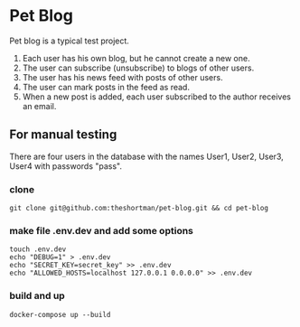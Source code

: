 # Pet Blog

Pet blog is a typical test project.

1. Each user has his own blog, but he cannot create a new one.
2. The user can subscribe (unsubscribe) to blogs of other users.
3. The user has his news feed with posts of other users.
4. The user can mark posts in the feed as read.
5. When a new post is added, each user subscribed to the author receives an email.

## For manual testing

There are four users in the database with the names User1, User2, User3, User4 with passwords "pass".

### clone

`git clone git@github.com:theshortman/pet-blog.git && cd pet-blog`

### make file .env.dev and add some options

`touch .env.dev`<br />
`echo "DEBUG=1" > .env.dev`<br />
`echo "SECRET_KEY=secret_key" >> .env.dev`<br />
`echo "ALLOWED_HOSTS=localhost 127.0.0.1 0.0.0.0" >> .env.dev`

### build and up

`docker-compose up --build`
